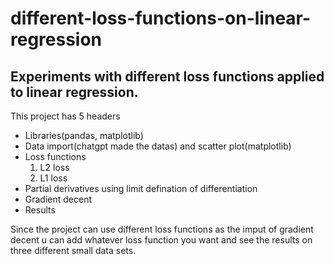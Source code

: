 # different-loss-functions-on-linear-regression
Experiments with different loss functions applied to linear regression.
-------------------------
This project has 5 headers
- Libraries(pandas, matplotlib)
- Data import(chatgpt made the datas) and scatter plot(matplotlib)
- Loss functions
    1. L2 loss
    2. L1 loss
- Partial derivatives using limit defination of differentiation
- Gradient decent
- Results


Since the project can use different loss functions as the imput of gradient decent u can add whatever loss function you want and see the results on three different small data sets.
